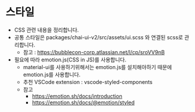 # 스타일

- CSS 관련 내용을 정리합니다.
- 공통 스타일은 packages/chai-ui-v2/src/assets/ui.scss 와 연결된 scss로 관리합니다.
  - 참고 : https://bubblecon-corp.atlassian.net/l/cp/sroVV9nB
- 필요에 따라 emotion.js(CSS in JS)를 사용합니다.
  - material-ui를 사용하기위해서는 emotion.js를 설치해야하기 때문에 emotion.js를 사용합니다.
  - 추천 VSCode extension : vscode-styled-components
  - 참고
    - https://emotion.sh/docs/introduction
    - https://emotion.sh/docs/@emotion/styled
